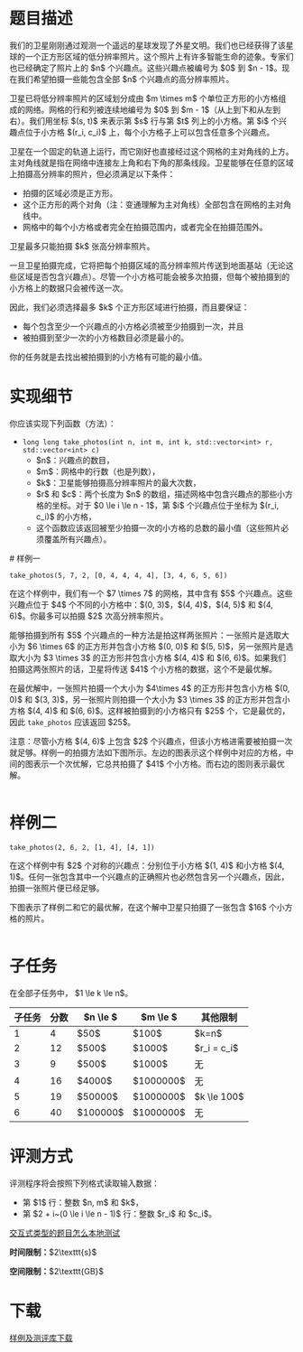 # 题目描述

<p>我们的卫星刚刚通过观测一个遥远的星球发现了外星文明。我们也已经获得了该星球的一个正方形区域的低分辨率照片。这个照片上有许多智能生命的迹象。专家们也已经确定了照片上的 $n$ 个兴趣点。这些兴趣点被编号为 $0$ 到 $n - 1$。现在我们希望拍摄一些能包含全部 $n$ 个兴趣点的高分辨率照片。</p>
<p>卫星已将低分辨率照片的区域划分成由 $m \times m$ 个单位正方形的小方格组成的网络。网格的行和列被连续地编号为 $0$ 到 $m - 1$（从上到下和从左到右）。我们用坐标 $(s, t)$ 来表示第 $s$ 行与第 $t$ 列上的小方格。第 $i$ 个兴趣点位于小方格 $(r_i, c_i)$ 上，每个小方格子上可以包含任意多个兴趣点。</p>
<p>卫星在一个固定的轨道上运行，而它刚好也直接经过这个网格的主对角线的上方。主对角线就是指在网络中连接左上角和右下角的那条线段。卫星能够在任意的区域上拍摄高分辨率的照片，但必须满足以下条件：</p>
<ul><li>拍摄的区域必须是正方形。</li>
<li>这个正方形的两个对角（注：变通理解为主对角线）全部包含在网格的主对角线中。</li>
<li>网格中的每个小方格或者完全在拍摄范围内，或者完全在拍摄范围外。</li>
</ul><p>卫星最多只能拍摄 $k$ 张高分辨率照片。</p>
<p>一旦卫星拍摄完成，它将把每个拍摄区域的高分辨率照片传送到地面基站（无论这些区域是否包含兴趣点）。尽管一个小方格可能会被多次拍摄，但每个被拍摄到的小方格上的数据只会被传送一次。</p>
<p>因此，我们必须选择最多 $k$ 个正方形区域进行拍摄，而且要保证：</p>
<ul><li>每个包含至少一个兴趣点的小方格必须被至少拍摄到一次，并且</li>
<li>被拍摄到至少一次的小方格数目必须是最小的。</li>
</ul><p>你的任务就是去找出被拍摄到的小方格有可能的最小值。</p>

# 实现细节


<p>你应该实现下列函数（方法）：</p>
<ul><li><code>long long take_photos(int n, int m, int k, std::vector&lt;int&gt; r, std::vector&lt;int&gt; c)</code><ul><li>$n$：兴趣点的数目，</li>
<li>$m$：网格中的行数（也是列数），</li>
<li>$k$：卫星能够拍摄高分辨率照片的最大次数，</li>
<li>$r$ 和 $c$：两个长度为 $n$ 的数组，描述网格中包含兴趣点的那些小方格的坐标。对于 $0 \le i \le n - 1$，第 $i$ 个兴趣点位于坐标为 $(r_i, c_i)$ 的小方格，</li>
<li>这个函数应该返回被至少拍摄一次的小方格的总数的最小值（这些照片必须覆盖所有兴趣点）。</li>
</ul></li>
</ul>
# 样例一


<p><code>take_photos(5, 7, 2, [0, 4, 4, 4, 4], [3, 4, 6, 5, 6])</code></p>
<p>在这个样例中，我们有一个 $7 \times 7$ 的网格，其中含有 $5$ 个兴趣点。这些兴趣点位于 $4$ 个不同的小方格中：$(0, 3)$，$(4, 4)$，$(4, 5)$ 和 $(4, 6)$。你最多可以拍摄 $2$ 次高分辨率照片。</p>
<p>能够拍摄到所有 $5$ 个兴趣点的一种方法是拍这样两张照片：一张照片是选取大小为 $6 \times 6$ 的正方形并包含小方格 $(0, 0)$ 和 $(5, 5)$，另一张照片是选取大小为 $3 \times 3$ 的正方形并包含小方格 $(4, 4)$ 和 $(6, 6)$。如果我们拍摄这两张照片的话，卫星将传送 $41$ 个小方格的数据，这个不是最优解。</p>
<p>在最优解中，一张照片拍摄一个大小为 $4\times 4$ 的正方形并包含小方格 $(0, 0)$ 和 $(3, 3)$，另一张照片则拍摄一个大小为 $3 \times 3$ 的正方形并包含小方格 $(4, 4)$ 和 $(6, 6)$。这样被拍摄到的小方格只有 $25$ 个，它是最优的，因此 <code>take_photos</code> 应该返回 $25$。</p>
<p>注意：尽管小方格 $(4, 6)$ 上包含 $2$ 个兴趣点，但该小方格进需要被拍摄一次就足够。样例一的拍摄方法如下图所示。左边的图表示这个样例中对应的方格，中间的图表示一个次优解，它总共拍摄了 $41$ 个小方格。而右边的图则表示最优解。</p>
<p><img class="img-responsive center-block" src="/source/uoj/240/img/aHR0cHM6Ly9pbWcudW9qLmFjL3Byb2JsZW0vMjQwLzIucG5n.png" alt=""/></p>

# 样例二


<p><code>take_photos(2, 6, 2, [1, 4], [4, 1])</code></p>
<p>在这个样例中有 $2$ 个对称的兴趣点：分别位于小方格 $(1, 4)$ 和小方格 $(4, 1)$。任何一张包含其中一个兴趣点的正确照片也必然包含另一个兴趣点，因此，拍摄一张照片便已经足够。</p>
<p>下图表示了样例二和它的最优解，在这个解中卫星只拍摄了一张包含 $16$ 个小方格的照片。</p>
<p><img class="img-responsive center-block" src="/source/uoj/240/img/aHR0cHM6Ly9pbWcudW9qLmFjL3Byb2JsZW0vMjQwLzEucG5n.png" alt=""/></p>

# 子任务


<p>在全部子任务中， $1 \le k \le n$。</p>
<div class="table-responsive">
<table class="table table-bordered table-text-center table-vertical-middle"><thead><tr><th>子任务</th>
<th>分数</th>
<th>$n \le $</th>
<th>$m \le $</th>
<th>其他限制</th>
</tr></thead><tbody><tr><td>1</td><td>4</td><td>$50$</td><td>$100$</td><td>$k=n$</td></tr><tr><td>2</td><td>12</td><td>$500$</td><td>$1000$</td><td>$r_i = c_i$</td></tr><tr><td>3</td><td>9</td><td>$500$</td><td>$1000$</td><td>无</td></tr><tr><td>4</td><td>16</td><td>$4000$</td><td>$1000000$</td><td>无</td></tr><tr><td>5</td><td>19</td><td>$50000$</td><td>$1000000$</td><td>$k \le 100$</td></tr><tr><td>6</td><td>40</td><td>$100000$</td><td>$1000000$</td><td>无</td></tr></tbody></table></div>



# 评测方式


<p>评测程序将会按照下列格式读取输入数据：</p>
<ul><li>第 $1$ 行：整数 $n, m$ 和 $k$，</li>
<li>第 $2 + i~(0 \le i \le n - 1)$ 行：整数 $r_i$ 和 $c_i$。</li>
</ul><p><a href="/faq">交互式类型的题目怎么本地测试</a></p>
<p><strong>时间限制：</strong>$2\texttt{s}$</p>
<p><strong>空间限制：</strong>$2\texttt{GB}$</p>

# 下载


<p><a href="/download.php?type=problem&amp;id=240">样例及测评库下载</a></p>
